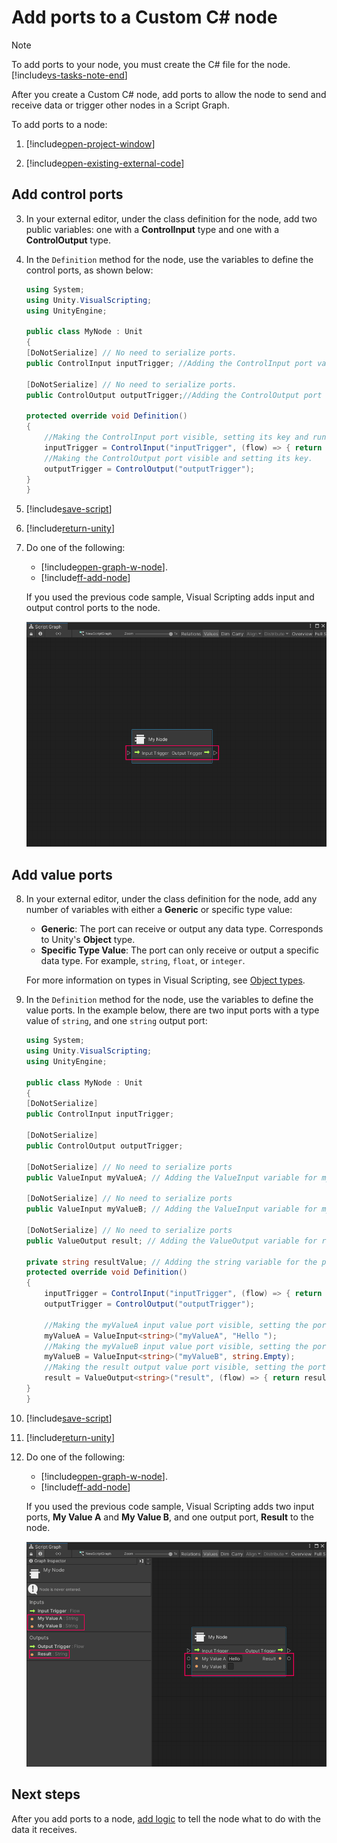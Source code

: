 # Add ports to a Custom C# node 

> [!NOTE]
> To add ports to your node, you must create the C# file for the node. [!include[vs-tasks-note-end](./snippets/custom-c-nodes/vs-tasks-note-end.md)]

After you create a Custom C# node, add ports to allow the node to send and receive data or trigger other nodes in a Script Graph. 

To add ports to a node: 

1. [!include[open-project-window](./snippets/vs-open-project-window.md)]

2. [!include[open-existing-external-code](./snippets/vs-open-existing-external-code.md)]

## Add control ports 

3. In your external editor, under the class definition for the node, add two public variables: one with a **ControlInput** type and one with a **ControlOutput** type. 

4. In the `Definition` method for the node, use the variables to define the control ports, as shown below: 

    ```C#
    using System;
    using Unity.VisualScripting;
    using UnityEngine;

    public class MyNode : Unit
    {
    [DoNotSerialize] // No need to serialize ports.
    public ControlInput inputTrigger; //Adding the ControlInput port variable

    [DoNotSerialize] // No need to serialize ports.
    public ControlOutput outputTrigger;//Adding the ControlOutput port variable.

    protected override void Definition()
    {
        //Making the ControlInput port visible, setting its key and running the anonymous action method to pass the flow to the outputTrigger port.
        inputTrigger = ControlInput("inputTrigger", (flow) => { return outputTrigger; });
        //Making the ControlOutput port visible and setting its key.
        outputTrigger = ControlOutput("outputTrigger");
    }
    }

    ```
5. [!include[save-script](./snippets/vs-save-script.md)]

1. [!include[return-unity](./snippets/vs-return-unity.md)]

6. Do one of the following: 
    - [!include[open-graph-w-node](./snippets/custom-c-nodes/vs-open-graph-w-node.md)].
    - [!include[ff-add-node](./snippets/custom-c-nodes/vs-ff-add-node.md)]

    If you used the previous code sample, Visual Scripting adds input and output control ports to the node. 

    ![An image of the Graph window. The Custom C# node, My Node, now appears with an Input Trigger port and an Output Trigger port.](images/vs-my-node-custom-node-control-input-output.png)

## Add value ports 

8. In your external editor, under the class definition for the node, add any number of variables with either a **Generic** or specific type value: 

    - **Generic**: The port can receive or output any data type. Corresponds to Unity's **Object** type. 
    - **Specific Type Value**: The port can only receive or output a specific data type. For example, `string`, `float`, or `integer`. 

    For more information on types in Visual Scripting, see [Object types](vs-types.md).

9. In the `Definition` method for the node, use the variables to define the value ports. In the example below, there are two input ports with a type value of `string`, and one `string` output port: 

    ```C#
    using System;
    using Unity.VisualScripting;
    using UnityEngine;

    public class MyNode : Unit
    {
    [DoNotSerialize]
    public ControlInput inputTrigger;

    [DoNotSerialize]
    public ControlOutput outputTrigger;

    [DoNotSerialize] // No need to serialize ports
    public ValueInput myValueA; // Adding the ValueInput variable for myValueA

    [DoNotSerialize] // No need to serialize ports
    public ValueInput myValueB; // Adding the ValueInput variable for myValueB

    [DoNotSerialize] // No need to serialize ports
    public ValueOutput result; // Adding the ValueOutput variable for result

    private string resultValue; // Adding the string variable for the processed result value
    protected override void Definition()
    {
        inputTrigger = ControlInput("inputTrigger", (flow) => { return outputTrigger; });
        outputTrigger = ControlOutput("outputTrigger");
        
        //Making the myValueA input value port visible, setting the port label name to myValueA and setting its default value to Hello.
        myValueA = ValueInput<string>("myValueA", "Hello ");
        //Making the myValueB input value port visible, setting the port label name to myValueB and setting its default value to an empty string.
        myValueB = ValueInput<string>("myValueB", string.Empty);
        //Making the result output value port visible, setting the port label name to result and setting its default value to the resultValue variable.
        result = ValueOutput<string>("result", (flow) => { return resultValue; });
    }
    }

    ```
5. [!include[save-script](./snippets/vs-save-script.md)]

1. [!include[return-unity](./snippets/vs-return-unity.md)]

11. Do one of the following: 
    - [!include[open-graph-w-node](./snippets/custom-c-nodes/vs-open-graph-w-node.md)].
    - [!include[ff-add-node](./snippets/custom-c-nodes/vs-ff-add-node.md)]

    If you used the previous code sample, Visual Scripting adds two input ports, **My Value A** and **My Value B**, and one output port, **Result** to the node. 

    ![An image of the Graph window. The Graph Inspector displays with information about all of the ports on the Custom C# node, My Node. The node has been added to the Script Graph and now has an Input Trigger port, an Output Trigger port, two data input ports, and a data output port. The data ports have been assigned the string data type. ](images/vs-my-node-custom-node-data-input-output.png)

## Next steps

After you add ports to a node, [add logic](vs-create-custom-node-add-logic.md) to tell the node what to do with the data it receives.
